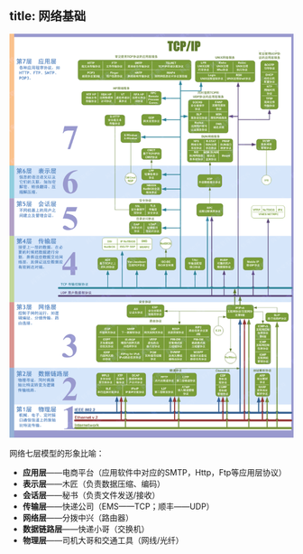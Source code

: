 title: 网络基础
---

![](base/network_model.gif)

网络七层模型的形象比喻：
- **应用层**——电商平台（应用软件中对应的SMTP，Http，Ftp等应用层协议）
- **表示层**——木匠（负责数据压缩、编码）
- **会话层**——秘书（负责文件发送/接收）
- **传输层**——快递公司（EMS——TCP；顺丰——UDP）
- **网络层**——分拨中兴（路由器）
- **数据链路层**——快递小哥（交换机）
- **物理层**——司机大哥和交通工具（网线/光纤）
